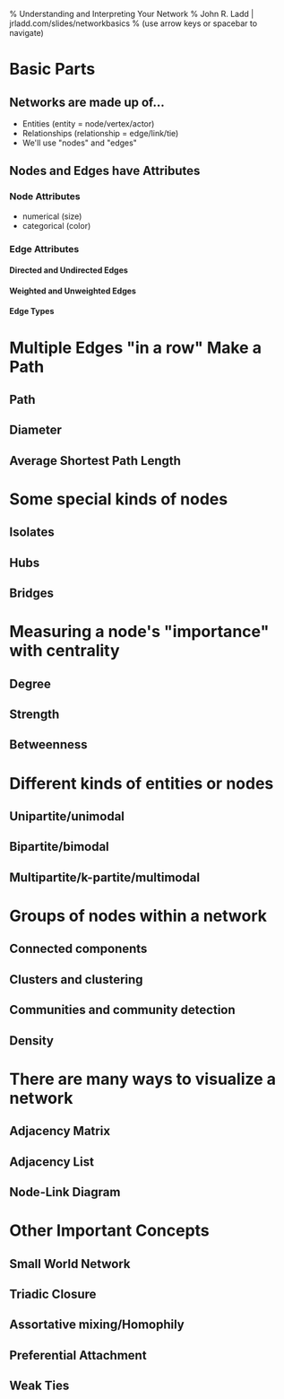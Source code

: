 % Understanding and Interpreting Your Network
% John R. Ladd | jrladd.com/slides/networkbasics
% (use arrow keys or spacebar to navigate)

# Basic Parts

## Networks are made up of...

- Entities (entity = node/vertex/actor)
- Relationships (relationship = edge/link/tie)
- We'll use "nodes" and "edges"

## Nodes and Edges have Attributes

### Node Attributes

- numerical (size)
- categorical (color)

### Edge Attributes

#### Directed and Undirected Edges

#### Weighted and Unweighted Edges

#### Edge Types


# Multiple Edges "in a row" Make a Path

## Path

## Diameter

## Average Shortest Path Length

# Some special kinds of nodes

## Isolates

## Hubs

## Bridges

# Measuring a node's "importance" with centrality

## Degree

## Strength

## Betweenness

# Different kinds of entities or nodes

## Unipartite/unimodal

## Bipartite/bimodal

## Multipartite/k-partite/multimodal

# Groups of nodes within a network

## Connected components

## Clusters and clustering

## Communities and community detection

## Density

# There are many ways to visualize a network

## Adjacency Matrix

## Adjacency List

## Node-Link Diagram

# Other Important Concepts

## Small World Network

## Triadic Closure

## Assortative mixing/Homophily

## Preferential Attachment

## Weak Ties

